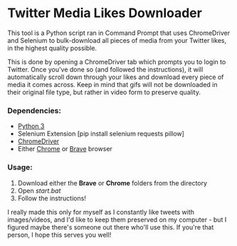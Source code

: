 # Twitter Media Likes Downloader
This tool is a Python script ran in Command Prompt that uses ChromeDriver and Selenium to bulk-download all pieces of media from your Twitter likes, in the highest quality possible.

This is done by opening a ChromeDriver tab which prompts you to login to Twitter. Once you've done so (and followed the instructions), it will automatically scroll down through your likes and download every piece of media it comes across. 
Keep in mind that gifs will not be downloaded in their original file type, but rather in video form to preserve quality.

### Dependencies:
- [Python 3](https://www.python.org/downloads/)
- Selenium Extension [pip install selenium requests pillow]
- [ChromeDriver](https://chromedriver.chromium.org/downloads)
- Either [Chrome](https://www.google.com/chrome/) or [Brave](https://brave.com/) browser

### Usage:
1. Download either the **Brave** or **Chrome** folders from the directory
2. Open *start.bat*
3. Follow the instructions!

I really made this only for myself as I constantly like tweets with images/videos, and I'd like to keep them preserved on my computer - but I figured maybe there's someone out there who'll use this. If you're that person, I hope this serves you well!
